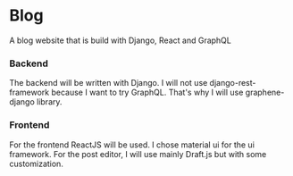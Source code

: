 # Blog
A blog website that is build with Django, React and GraphQL

### Backend

The backend will be written with Django. I will not use django-rest-framework because I want to try GraphQL. That's why I will use graphene-django library.

### Frontend

For the frontend ReactJS will be used. I chose material ui for the ui framework. For the post editor, I will use mainly Draft.js but with some customization.
